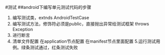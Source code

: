 #测试
##android下编写单元测试代码的步骤
1. 编写测试类，extnds AndroidTestCase
2. 编写测试方法，修饰符必须是public，直接抛出异常给测试框架 throws Exception
3. 进行断言
4. 清单文件配置
	在application节点配置<uses-library android:name="android.test.runner"/>
	在manifest节点里面配置<instrumentation android:name="android.test.InstrumentationTestRunner"
	android:targetPackage="当前应用程序的包名"></instrumentation>
5.运行测试用例。绿条测试通过，红条测试失败	

